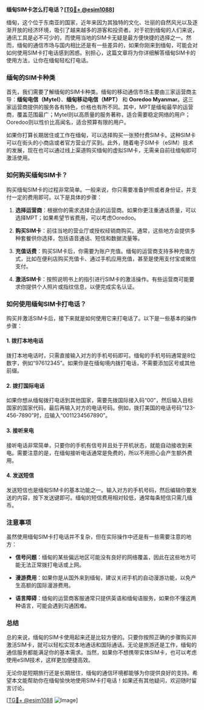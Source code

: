 **缅甸SIM卡怎么打电话？[[TG💪+ @esim1088](https://t.me/s/esim1088)]**

缅甸，这个位于东南亚的国家，近年来因为其独特的文化、壮丽的自然风光以及逐渐开放的经济环境，吸引了越来越多的游客和投资者。对于初到缅甸的人们来说，通讯工具是必不可少的，而使用当地的SIM卡无疑是最方便快捷的选择之一。然而，缅甸的通信市场与国内相比还是有一些差异的，如果你刚来到缅甸，可能会对如何使用SIM卡打电话感到困惑。别担心，这篇文章将为你详细解答缅甸SIM卡的使用方法，让你在缅甸轻松打电话。

### 缅甸的SIM卡种类

首先，我们需要了解缅甸的SIM卡种类。缅甸的移动通信市场主要由三家运营商主导：**缅甸电信（Mytel）**、**缅甸移动电信（MPT）** 和 **Ooredoo Myanmar**。这三家运营商提供的服务各有特色，价格也有所不同。其中，MPT是缅甸最早的运营商，覆盖范围最广；Mytel则以高质量的服务著称，适合需要稳定网络的用户；Ooredoo则以性价比高闻名，适合预算有限的用户。

如果你打算长期居住或工作在缅甸，可以选择购买一张预付费SIM卡。这种SIM卡可以在街头的小商店或者官方营业厅买到。此外，随着电子SIM卡（eSIM）技术的发展，现在也可以通过线上渠道购买缅甸的虚拟SIM卡，无需亲自前往缅甸即可激活使用。

### 如何购买缅甸SIM卡？

购买缅甸SIM卡的过程非常简单。一般来说，你只需要准备护照或者身份证，并支付一定的费用即可。以下是具体的步骤：

1. **选择运营商**：根据你的需求选择合适的运营商。如果你更注重通话质量，可以选择MPT；如果希望节省费用，可以考虑Ooredoo。
   
2. **购买SIM卡**：前往当地的营业厅或授权经销商购买。通常，这些地方会提供多种套餐供你选择，包括语音通话、短信和数据流量等。

3. **充值话费**：购买SIM卡后，你需要为账户充值。缅甸的运营商支持多种充值方式，比如在便利店购买充值卡、通过手机应用充值，甚至是使用支付宝或微信支付。

4. **激活SIM卡**：按照说明书上的指引进行SIM卡的激活操作。有些运营商可能要求你提供个人照片或指纹信息，以便完成实名认证。

### 如何使用缅甸SIM卡打电话？

购买并激活SIM卡后，接下来就是如何使用它来打电话了。以下是一些基本的操作步骤：

#### 1. 拨打本地电话

拨打本地电话时，只需直接输入对方的手机号码即可。缅甸的手机号码通常是8位数字，例如“97612345”。如果你是在缅甸境内拨打电话，不需要添加区号或其他前缀。

#### 2. 拨打国际电话

如果你想从缅甸拨打电话到其他国家，需要先拨国际接入码“00”，然后输入目标国家的国家代码，最后再输入对方的电话号码。例如，拨打美国的电话号码“123-456-7890”时，应输入“0011234567890”。

#### 3. 接听来电

接听电话非常简单，只要你的手机有信号并且处于开机状态，就能自动接收到来电。需要注意的是，在缅甸接听电话通常是免费的，所以不用担心会产生额外费用。

#### 4. 发送短信

发送短信也是缅甸SIM卡的基本功能之一。输入对方的手机号码，然后编辑你要发送的内容，按下发送键即可。缅甸的短信费用相对较低，通常每条短信只需几缅币。

### 注意事项

虽然使用缅甸SIM卡打电话并不复杂，但在实际操作中还是有一些需要注意的地方：

- **信号问题**：缅甸的某些偏远地区可能没有良好的网络覆盖，因此在这些地方可能无法正常拨打电话或上网。
  
- **漫游费用**：如果你是从国外来到缅甸，建议关闭手机的自动漫游功能，以免产生高额的国际漫游费用。

- **语言障碍**：缅甸的运营商客服通常只提供英语和缅甸语服务，如果你不懂这两种语言，可能会遇到沟通困难。

### 总结

总的来说，缅甸的SIM卡使用起来还是比较方便的。只要你按照正确的步骤购买并激活SIM卡，就可以轻松实现本地通话和国际通话。无论是旅游还是工作，缅甸的通信服务都能满足你的基本需求。当然，如果你不想携带实体SIM卡，也可以考虑使用eSIM技术，这样更加便捷高效。

无论你是短期旅行还是长期居住，缅甸的通信环境都能够为你提供良好的支持。希望本文能帮助你在缅甸愉快地使用SIM卡打电话！如果还有其他疑问，欢迎随时留言讨论。

[[TG💪+ @esim1088](https://t.me/s/esim1088) ![Image](https://i.postimg.cc/4NQfJmqS/Snipaste-2025-05-13-00-14-12.png)]